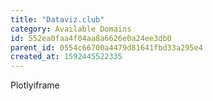 ```yaml
---
title: "Dataviz.club"
category: Available Domains
id: 552ea0faa4f04aa8a6626e0a24ee3db0
parent_id: 0554c66700a4479d81641fbd33a295e4
created_at: 1592445522335
---
```


Plotlyiframe
    